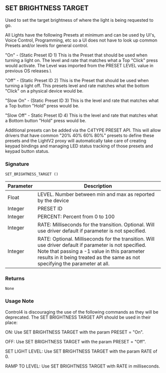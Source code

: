 ## SET BRIGHTNESS TARGET

Used to set the target brightness of where the light is being requested to go. 

All Lights have the following Presets at minimum and can be used by UI's, Voice Control, Programming, etc so a UI does not have to look up common Presets and/or levels for general control.

"On" - (Static Preset ID 1) This is the Preset that should be used when turning a light on.  The level and rate that matches what a Top "Click" press would activate.  The Level was imported from the PRESET LEVEL value in previous OS releases.\\

"Off" - (Static Preset ID 2) This is the Preset that should be used when turning a light off.  This presets level and rate matches what the bottom  "Click" on a physical device would be.

"Slow On" - (Static Preset ID 3) This is the level and rate that matches what a Top button "Hold" press would be.

"Slow Off" - Static Preset ID 4) This is the level and rate that matches what a Bottom button "Hold" press would be.

Additional presets can be added via the C4TYPE PRESET API.  This will allow drivers that have common "20% 40% 60% 80%" presets to define these presets and the LightV2 proxy will automatically take care of creating keypad bindings and managing LED status tracking of those presets and keypad button status.


### Signature

`SET_BRIGHTNESS_TARGET ()`


| Parameter | Description |
| --- | --- |
| Float | LEVEL. Number between min and max as reported by the device | 
| Integer | PRESET ID |
| Integer | PERCENT: Percent from 0 to 100 |
| Integer | RATE: Milliseconds for the transition. Optional. Will use driver default if parameter is not specified. |
| Integer | RATE: Optional. Milliseconds for the transition.  Will use driver default if parameter is not specified. Note that passing a -1 value in this parameter results in it being treated as the same as not specifying the parameter at all. |


### Returns

`None`


### Usage Note

Control4 is discouraging the use of the following commands as they will be deprecated. The SET BRIGHTNESS TARGET API should be used in their place:

ON: Use SET BRIGHTNESS TARGET with the param PRESET =  "On".

OFF: Use SET BRIGHTNESS TARGET with the param PRESET =  "Off".

SET LIGHT LEVEL: Use SET BRIGHTNESS TARGET with the param RATE of 0.

RAMP TO LEVEL: Use SET BRIGHTNESS TARGET with RATE in milliseconds.